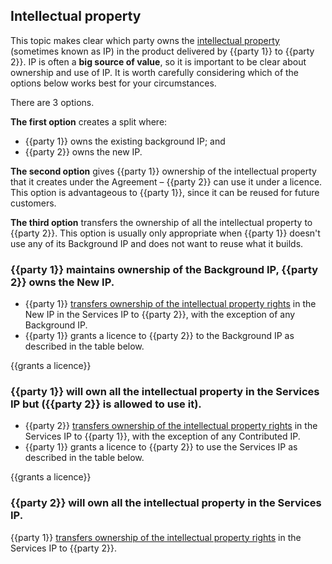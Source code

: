 ## Intellectual property

This topic makes clear which party owns the [intellectual property](https://github.com/lawpatch/dictionary/blob/master/intellectual_property.md) (sometimes known as IP) in the product delivered by {{party 1}} to {{party 2}}. IP is often a **big source of value**, so it is important to be clear about ownership and use of IP.  It is worth carefully considering which of the options below works best for your circumstances.

There are 3 options.

**The first option** creates a split where:
- {{party 1}} owns the existing background IP; and
- {{party 2}} owns the new IP.

**The second option** gives {{party 1}} ownership of the intellectual property that it creates under the Agreement – {{party 2}} can use it under a licence.  This option is advantageous to {{party 1}}, since it can be reused for future customers.

**The third option** transfers the ownership of all the intellectual property to {{party 2}}. This option is usually only appropriate when {{party 1}} doesn't use any of its Background IP and does not want to reuse what it builds.

### {{party 1}} maintains ownership of the Background IP, {{party 2}} owns the New IP.

- {{party 1}} [transfers ownership of the intellectual property rights](https://github.com/lawpatch/au-ip_transfer/blob/e1f03c73bd15e8ddfa281aeff129154f734eff71/au-ip_transfer.md) in the New IP in the Services IP to {{party 2}}, with the exception of any Background IP.
- {{party 1}} grants a licence to {{party 2}} to the Background IP as described in the table below.


{{grants a licence}}

### {{party 1}} will own all the intellectual property in the Services IP but ({{party 2}} is allowed to use it).

- {{party 2}} [transfers ownership of the intellectual property rights](https://github.com/lawpatch/au-ip_transfer/blob/e1f03c73bd15e8ddfa281aeff129154f734eff71/au-ip_transfer.md) in the Services IP to {{party 1}}, with the exception of any Contributed IP.
- {{party 1}} grants a licence to {{party 2}} to use the Services IP as described in the table below.

{{grants a licence}}

### {{party 2}} will own all the intellectual property in the Services IP.

{{party 1}} [transfers ownership of the intellectual property rights](https://github.com/lawpatch/au-ip_transfer/blob/e1f03c73bd15e8ddfa281aeff129154f734eff71/au-ip_transfer.md) in the Services IP to {{party 2}}.

